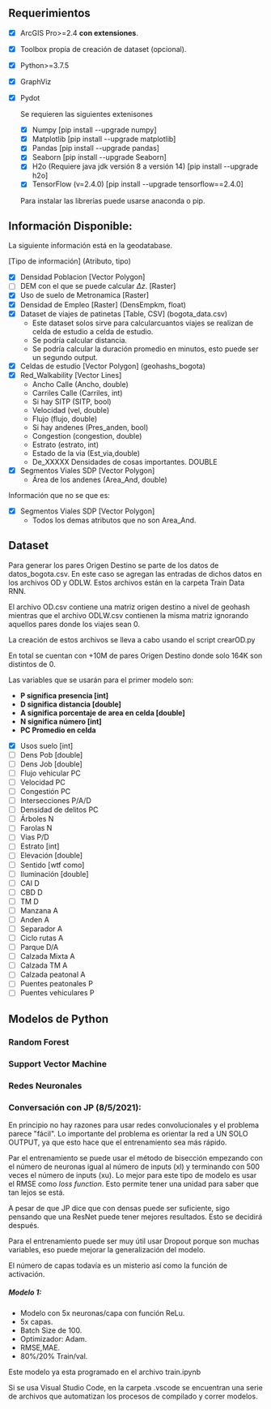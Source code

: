 <!-- LTeX: language=es -->

## **Requerimientos**

-   [x] ArcGIS Pro>=2.4 **con extensiones**.
-   [x] Toolbox propia de creación de dataset (opcional).
-   [x] Python>=3.7.5
-   [x] GraphViz
-   [x] Pydot

    Se requieren las siguientes extenisones

    -   [x] Numpy [pip install --upgrade numpy]
    -   [x] Matplotlib [pip install --upgrade matplotlib]
    -   [x] Pandas [pip install --upgrade pandas]
    -   [x] Seaborn [pip install --upgrade Seaborn]
    -   [x] H2o (Requiere java jdk versión 8 a versión 14) [pip install --upgrade h2o]
    -   [x] TensorFlow (v=2.4.0) [pip install --upgrade tensorflow==2.4.0]

    Para instalar las librerías puede usarse anaconda o pip.

## **Información Disponible:**

La siguiente información está en la geodatabase.

[Tipo de información] (Atributo, tipo)

-   [x] Densidad Poblacion [Vector Polygon]
-   [ ] DEM con el que se puede calcular $\Delta z$. [Raster]
-   [x] Uso de suelo de Metronamica [Raster]
-   [x] Densidad de Empleo [Raster] (DensEmpkm, float)
-   [x] Dataset de viajes de patinetas [Table, CSV] (bogota_data.csv)
    -   Este dataset solos sirve para calcularcuantos viajes se realizan de celda de estudio a celda de estudio.
    -   Se podría calcular distancia.
    -   Se podría calcular la duración promedio en minutos, esto puede ser un segundo output.
-   [x] Celdas de estudio [Vector Polygon] (geohashs_bogota)
-   [x] Red_Walkability [Vector Lines]
    -   Ancho Calle (Ancho, double)
    -   Carriles Calle (Carriles, int)
    -   Si hay SITP (SITP, bool)
    -   Velocidad (vel, double)
    -   Flujo (flujo, double)
    -   Si hay andenes (Pres_anden, bool)
    -   Congestion (congestion, double)
    -   Estrato (estrato, int)
    -   Estado de la via (Est_via,double)
    -   De_XXXXX Densidades de cosas importantes. DOUBLE
-   [x] Segmentos Viales SDP [Vector Polygon]
    -   Área de los andenes (Area_And, double)

Información que no se que es:

-   [x] Segmentos Viales SDP [Vector Polygon]
    -   Todos los demas atributos que no son Area_And.

## **Dataset**

Para generar los pares Origen Destino se parte de los datos de datos_bogota.csv. En este caso se agregan las entradas de dichos datos en los archivos OD y ODLW. Estos archivos están en la carpeta Train Data RNN.

El archivo OD.csv contiene una matriz origen destino a nivel de geohash mientras que el archivo ODLW.csv contienen la misma matriz ignorando aquellos pares donde los viajes sean 0.

La creación de estos archivos se lleva a cabo usando el script crearOD.py

En total se cuentan con +10M de pares Origen Destino donde solo 164K son distintos de 0.

Las variables que se usarán para el primer modelo son:

-   **P significa presencia [int]**
-   **D significa distancia [double]**
-   **A significa porcentaje de area en celda [double]**
-   **N significa número [int]**
-   **PC Promedio en celda**

-   [x] Usos suelo [int]
-   [ ] Dens Pob [double]
-   [ ] Dens Job [double]
-   [ ] Flujo vehicular PC
-   [ ] Velocidad PC
-   [ ] Congestión PC
-   [ ] Intersecciones P/A/D
-   [ ] Densidad de delitos PC
-   [ ] Árboles N
-   [ ] Farolas N
-   [ ] Vias P/D
-   [ ] Estrato [int]
-   [ ] Elevación [double]
-   [ ] Sentido [wtf como]
-   [ ] Iluminación [double]
-   [ ] CAI D
-   [ ] CBD D
-   [ ] TM D
-   [ ] Manzana A
-   [ ] Anden A
-   [ ] Separador A
-   [ ] Ciclo rutas A
-   [ ] Parque D/A
-   [ ] Calzada Mixta A
-   [ ] Calzada TM A
-   [ ] Calzada peatonal A
-   [ ] Puentes peatonales P
-   [ ] Puentes vehiculares P

<!-- ## <a name="tabla1"></a>Creación de dataset desde ArcGIS

-   Usando el Toolbox crear un archivo csv con la siguiente estructura

    | ID  | SES   | Alimentador | CBD     | Colegios | Estaciones | Parques | Vias    | Salud   |
    | --- | ----- | ----------- | ------- | -------- | ---------- | ------- | ------- | ------- |
    | 1   | MEDIO | 4386.82     | 24977.3 | 2509.01  | 7367.53    | 5804.45 | 1180.76 | 2546.35 |

    El nombre de cada una de las columnas debe coincidir con el mostrado en la tabla anterior para que el modelo funcione.

    EL ID debe ser un identificador numérico entero.

    El SES puede estar entre estos valores ['BAJO','MEDIO','ALTO']

    Las otras columnas son valores con presicion double.

    Las columnas numéricas corresponden a la DISTANCIA EUCLIDEANA PROMEDIO MAS CERCANA desde cada zona de interés (cada celda del raster de metronamica) hasta las capas de interés (Colegios, vias, Estaciones, etc.)

    Con la herramienta de ArcGIS Pro este proceso se realizará de manera automática. Para toda bogotá se requieren por lo menos 2GB de almacenamiento libre en el disco principal, ya que ArcGIS generará archivos temporales de este tamaño.

    Si se usa ArcMap, este procedimiento puede realizarse manualmente. Consume tiempo pero es posible, para ello se siguen los siguientes pasos:

    1. Crear un `fishnet` (Herramienta **Create Fishnet**) con _snap_ al raster de metronamica
    2. Realizar un **Zonal Statistics as Table** del `fishnet` con el raster de metronamica.
    3. Hacer **Join** de la tabla generada con el zonal statistics as table con el `fishnet`. Conserve el **promedio** solamente.
    4. Renombre la columna del join anterior como SES_temp. Puede borrar el resto de columnas.
    5. Realize un **Select** sobre el `fishnet` donde seleccione solamente los que tengan un SES_temp = [1,2,3].
    6. Sobre la `capa resultado del select`
        1. Cree una columna de tipo _string_ y llámela **SES**.
        2. Mediante un **Field Calculator** asigne a la columna los valores "BAJO","MEDIO","ALTO" segun corresponda
        3. Elimine la columna SES_TEMP
    7. Renombre la `capa resultado del select` como `capa base`.
    8. <a name="paso8"></a>Elija una de las capas vector expuestas anteriormente [`Alimentador`, `CBD`, `Colegios`, `Estaciones`, `Parques`, `Vias`, `Salud`].
    9. Cree un **Euclidean Distance** de la `capa que escogió`, configure el _extent_ para que sea igual al _extent_ de la `capa base`. El tamaño de celda se debe tomar << al tamaño de celda del `raster de metronamica`, en general se recomiendan valores entre 5 y 10 metros.
    10. Realize un **Zonal Statistics as Table** del `raster resultado del Euclidean Distance` y la `capa Base`. Conserve solamente el **promedio**.
    11. Realiza un **Join** entre la tabla resultado del Zonal Statistics as Table y la `capa base`. Conserve la columna promedio (las otras columnas no son necesarias) y renombre la columna con el nombre que corresponda según la capa que eligió. Recuerde que los nombres deben coincidir con los especificados en la [Tabla](#tabla1).
    12. Volver al [paso 8](#paso8) y realizar el mismo procedimiento con cada una de las capas.
    13. Exportar la tabla de la capa base csv. Abrirla con un editor (como Excel) y revisar que las columnas tengan los nombres correctos, que los separadores de columnas sean "`,`" y que los separadores decimales sean "`.`"
    14. El archivo csv sera entrada del modelo de Random Forest de Python. -->

## **Modelos de Python**

### **Random Forest**

### **Support Vector Machine**

### **Redes Neuronales**

### Conversación con JP (8/5/2021):

En principio no hay razones para usar redes convolucionales y el problema parece "fácil". Lo importante del problema es orientar la red a UN SOLO OUTPUT, ya que esto hace que el entrenamiento sea más rápido.

Par el entrenamiento se puede usar el método de bisección empezando con el número de neuronas igual al número de inputs (xl) y terminando con 500 veces el número de inputs (xu).
Lo mejor para este tipo de modelo es usar el RMSE como _loss function_. Esto permite tener una unidad para saber que tan lejos se está.

A pesar de que JP dice que con densas puede ser suficiente, sigo pensando que una ResNet puede tener mejores resultados. Esto se decidirá después.

Para el entrenamiento puede ser muy útil usar Dropout porque son muchas variables, eso puede mejorar la generalización del modelo.

El número de capas todavía es un misterio así como la función de activación.

##### Modelo 1:

-   Modelo con 5x neuronas/capa con función ReLu.
-   5x capas.
-   Batch Size de 100.
-   Optimizador: Adam.
-   RMSE,MAE.
-   80%/20% Train/val.

Este modelo ya esta programado en el archivo train.ipynb

Si se usa Visual Studio Code, en la carpeta .vscode se encuentran una serie de archivos que automatizan los procesos de compilado y correr modelos.

<!--
-   No se necesitan los archivos de entrenamiento
-   Para correr el modelo se puede correr el siguiente comando:

    ```console
    >python predecir.py -i "path_to_input_file.csv" -o "path_to_output_file.csv"
    ```

    Para que funcione el archivo `predecir.py` y los archivos `ModeloValor.zip`, `ModeloDensidad.zip` deben estar en la misma carpeta.

    Los resultados del modelo de Python pueden usarse en ArcGIS importandolos como tabla y posteriormente realizando un **Join**. El atributo en común será el `OBJECTID` o `OID` o `ID`. -->
